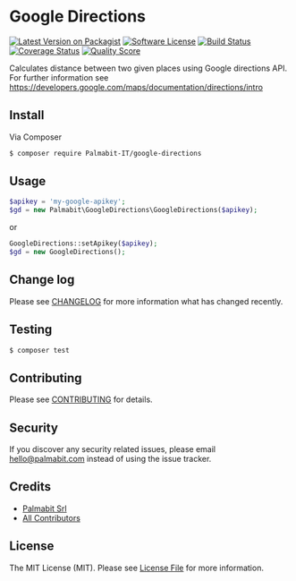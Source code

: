 # Google Directions

[![Latest Version on Packagist][ico-version]][link-packagist]
[![Software License][ico-license]](LICENSE.md)
[![Build Status][ico-travis]][link-travis]
[![Coverage Status][ico-scrutinizer]][link-scrutinizer]
[![Quality Score][ico-code-quality]][link-code-quality]


Calculates distance between two given places using Google directions API.
For further information see https://developers.google.com/maps/documentation/directions/intro

## Install

Via Composer

``` bash
$ composer require Palmabit-IT/google-directions
```

## Usage

``` php
$apikey = 'my-google-apikey';
$gd = new Palmabit\GoogleDirections\GoogleDirections($apikey);
```

or

``` php
GoogleDirections::setApikey($apikey);
$gd = new GoogleDirections();
```

## Change log

Please see [CHANGELOG](CHANGELOG.md) for more information what has changed recently.

## Testing

``` bash
$ composer test
```

## Contributing

Please see [CONTRIBUTING](CONTRIBUTING.md) for details.

## Security

If you discover any security related issues, please email hello@palmabit.com instead of using the issue tracker.

## Credits

- [Palmabit Srl][link-author]
- [All Contributors][link-contributors]

## License

The MIT License (MIT). Please see [License File](LICENSE.md) for more information.

[ico-version]: https://img.shields.io/packagist/v/palmabit/google-directions.svg?style=flat-square
[ico-license]: https://img.shields.io/badge/license-MIT-brightgreen.svg?style=flat-square
[ico-travis]: https://img.shields.io/travis/thephppalmabit/google-directions/master.svg?style=flat-square
[ico-scrutinizer]: https://img.shields.io/scrutinizer/coverage/g/palmabit/google-directions.svg?style=flat-square
[ico-code-quality]: https://img.shields.io/scrutinizer/g/palmabit/google-directions.svg?style=flat-square
[ico-downloads]: https://img.shields.io/packagist/dt/palmabit/google-directions.svg?style=flat-square

[link-packagist]: https://packagist.org/packages/palmabit/google-directions
[link-travis]: https://travis-ci.org/palmabit/google-directions
[link-scrutinizer]: https://scrutinizer-ci.com/g/palmabit/google-directions/code-structure
[link-code-quality]: https://scrutinizer-ci.com/g/palmabit/google-directions
[link-author]: https://github.com/Palmabit-IT
[link-contributors]: ../../contributors
